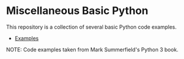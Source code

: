 # Miscellaneous Basic Python

This repository is a collection of several basic Python code examples.

- [Examples](https://github.com/fabioschorn/python-basico-diversos/tree/main/examples)

NOTE: Code examples taken from Mark Summerfield's Python 3 book.
